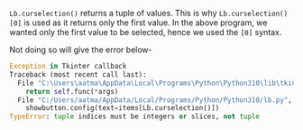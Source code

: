 `Lb.curselection()` returns a tuple of values. This is why `Lb.curselection()[0]` is used as it returns only the first value. In the above program, we wanted only the first value to be selected, hence we used the `[0]` syntax.


Not doing so will give the error below-
```python
Exception in Tkinter callback
Traceback (most recent call last):
  File "C:\Users\aatma\AppData\Local\Programs\Python\Python310\lib\tkinter\__init__.py", line 1884, in __call__
    return self.func(*args)
  File "C:/Users/aatma/AppData/Local/Programs/Python/Python310/lb.py", line 11, in show
    showbutton.config(text=items[Lb.curselection()])
TypeError: tuple indices must be integers or slices, not tuple
  ```

